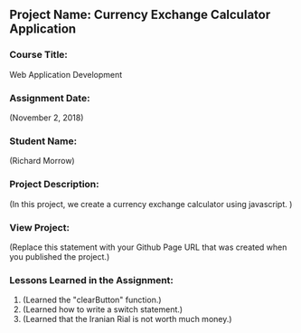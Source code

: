 ## Project Name:  Currency Exchange Calculator Application

### Course Title:
Web Application Development

### Assignment Date:  
(November 2, 2018)

### Student Name:  
(Richard Morrow)

### Project Description:
(In this project, we create a currency exchange calculator using javascript. )

### View Project:
(Replace this statement with your Github Page URL that was created when you 
 published the project.)

### Lessons Learned in the Assignment:
1. (Learned the "clearButton" function.)
2. (Learned how to write a switch statement.)
3. (Learned that the Iranian Rial is not worth much money.)

